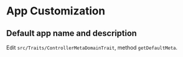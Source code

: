 # App Customization

## Default app name and description
Edit `src/Traits/ControllerMetaDomainTrait`, method `getDefaultMeta`.
